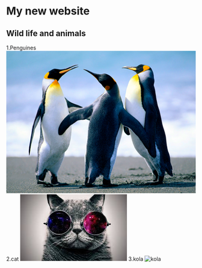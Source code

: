 # My new website
## Wild life and animals 
1.Penguines
![penguines](Penguins.jpg) 
2.cat
![cat](index.jpg)
3.kola
![kola](kola.jpg)


